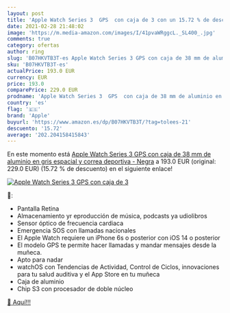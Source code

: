 ```yaml
---
layout: post
title: 'Apple Watch Series 3  GPS  con caja de 3 con un 15.72 % de descuento'
date: 2021-02-28 21:48:02
image: 'https://m.media-amazon.com/images/I/41pvaWRggcL._SL400_.jpg'
comments: true
category: ofertas
author: ring
slug: 'B07HKVTB3T-es Apple Watch Series 3 GPS con caja de 38 mm de aluminio en...'
sku: 'B07HKVTB3T-es'
actualPrice: 193.0 EUR
currency: EUR
price: 193.0
comparePrice: 229.0 EUR
prodname: 'Apple Watch Series 3  GPS  con caja de 38 mm de aluminio en gris espacial y correa deportiva - Negra'
country: 'es'
flag: '🇪🇸'
brand: 'Apple'
buyurl: 'https://www.amazon.es/dp/B07HKVTB3T/?tag=tolees-21'
descuento: '15.72'
average: '202.204158415843'
---
```


En este momento está [Apple Watch Series 3  GPS  con caja de 38 mm de aluminio en gris espacial y correa deportiva - Negra](https://www.amazon.es/dp/B07HKVTB3T/?tag=tolees-21) a 193.0 EUR (original: 229.0 EUR) (15.72 %  de descuento) en el siguiente enlace!

[![Apple Watch Series 3  GPS  con caja de 3](https://m.media-amazon.com/images/I/41pvaWRggcL._SL400_.jpg)](https://www.amazon.es/dp/B07HKVTB3T/?tag=tolees-21)

🔎:

- Pantalla Retina
- Almacenamiento yr eproducción de música, podcasts ya udiolibros
- Sensor óptico de frecuencia cardiaca
- Emergencia SOS con llamadas nacionales
- El Apple Watch requiere un iPhone 6s o posterior con iOS 14 o posterior
- El modelo GPS te permite hacer llamadas y mandar mensajes desde la muñeca.
- Apto para nadar
- watchOS con Tendencias de Actividad, Control de Ciclos, innovaciones para tu salud auditiva y el App Store en tu muñeca
- Caja de aluminio
- Chip S3 con procesador de doble núcleo

[🛒 Aquí!!!](https://www.amazon.es/dp/B07HKVTB3T/?tag=tolees-21)
